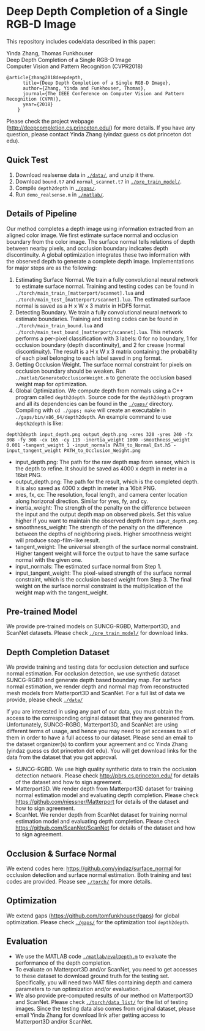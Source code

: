 # Deep Depth Completion of a Single RGB-D Image

This repository includes code/data described in this paper:

Yinda Zhang, Thomas Funkhouser  
Deep Depth Completion of a Single RGB-D Image  
Computer Vision and Pattern Recognition (CVPR2018)

	@article{zhang2018deepdepth,
		  title={Deep Depth Completion of a Single RGB-D Image},
		  author={Zhang, Yinda and Funkhouser, Thomas},
		  journal={The IEEE Conference on Computer Vision and Pattern Recognition (CVPR)},
		  year={2018}
		}

Please check the project webpage (http://deepcompletion.cs.princeton.edu/) for more details. If you have any question, please contact Yinda Zhang (yindaz guess cs dot princeton dot edu).

## Quick Test
1. Download realsense data in [`./data/`](./data), and unzip it there.
2. Download `bound.t7` and `normal_scannet.t7` in [`./pre_train_model/`](./pre_train_model).
3. Compile `depth2depth` in [`./gaps/`](./gaps).
4. Run `demo_realsense.m` in [`./matlab/`](./matlab).

## Details of Pipeline

Our method completes a depth image using information extracted from an aligned color image. We first estimate surface normal and occlusion boundary from the color image. The surface normal tells relations of depth between nearby pixels, and occlusion boundary indicates depth discontinuity. A global optimization integrates these two information with the observed depth to generate a complete depth image. Implementations for major steps are as the following:
1. Estimating Surface Normal. We train a fully convolutional neural network to estimate surface normal. Training and testing codes can be found in `./torch/main_train_[matterport/scannet].lua` and `./torch/main_test_[matterport/scannet].lua`. The estimated surface normal is saved as a H x W x 3 matrix in HDF5 format.
2. Detecting Boundary. We train a fully convolutional neural network to estimate boundaries. Training and testing codes can be found in `./torch/main_train_bound.lua` and `./torch/main_test_bound_[matterport/scannet].lua`. This network performs a per-pixel classification with 3 labels: 0 for no boundary, 1 for occlusion boundary (depth discontinuity), and 2 for crease (normal discontinuity). The result is a H x W x 3 matrix containing the probability of each pixel belonging to each label saved in png format.
3. Getting Occlusion Weight. The surface normal constraint for pixels on occlusion boundary should be weaken. Run `./matlab/GenerateOcclusionWeight.m` to generate the occlusion based weight map for optimization.
4. Global Optimization. We compute depth from normals using a C++ program called `depth2depth`. Source code for the `depth2depth` program and all its dependencies can be found in the [`./gaps/`](./gaps) directory. Compiling with `cd ./gaps; make` will create an executable in `./gaps/bin/x86_64/depth2depth`. An example command to use `depth2depth` is like:
```
depth2depth input_depth.png output_depth.png -xres 320 -yres 240 -fx 308 -fy 308 -cx 165 -cy 119 -inertia_weight 1000 -smoothness_weight 0.001 -tangent_weight 1 -input_normals PATH_to_Normal_Est.h5 -input_tangent_weight PATH_to_Occlusion_Weight.png
```
- input_depth.png: The path for the raw depth map from sensor, which is the depth to refine. It should be saved as 4000 x depth in meter in a 16bit PNG.
- output_depth.png: The path for the result, which is the completed depth. It is also saved as 4000 x depth in meter in a 16bit PNG.
- xres, fx, cx: The resolution, focal length, and camera center location along horizonal direction. Similar for yres, fy, and cy.
- inertia_weight: The strength of the penalty on the difference between the input and the output depth map on observed pixels. Set this value higher if you want to maintain the observed depth from `input_depth.png`.
- smoothness_weight: The strength of the penalty on the difference between the depths of neighboring pixels. Higher smoothness weight will produce soap-film-like result.
- tangent_weight: The universal strength of the surface normal constraint. Higher tangent weight will force the output to have the same surface normal with the given one.
- input_normals: The estimated surface normal from Step 1.
- input_tangent_weight: The pixel-wised strength of the surface normal constraint, which is the occlusion based weight from Step 3. The final weight on the surface normal constraint is the multiplication of the weight map with the tangent_weight.


## Pre-trained Model

We provide pre-trained models on SUNCG-RGBD, Matterport3D, and ScanNet datasets. Please check [`./pre_train_model/`](./pre_train_model) for download links.

## Depth Completion Dataset

We provide training and testing data for occlusion detection and surface normal estimation. For occlusion detection, we use synthetic dataset SUNCG-RGBD and generate depth based boundary map. For surface normal estimation, we render depth and normal map from reconstructed mesh models from Matterport3D and ScanNet. For a full list of data we provide, please check [`./data/`](./data)

If you are interested in using any part of our data, you must obtain the access to the corresponding original dataset that they are generated from. Unfortunately, SUNCG-RGBG, Matterport3D, and ScanNet are using different terms of usage, and hence you may need to get accesses to all of them in order to have a full access to our dataset. Please send an email to the dataset organizer(s) to confirm your agreement and cc Yinda Zhang (yindaz guess cs dot princeton dot edu). You will get download links for the data from the dataset that you got approval. 

- SUNCG-RGBD. We use high quality synthetic data to train the occlusion detection network. Please check http://pbrs.cs.princeton.edu/ for details of the dataset and how to sign agreement.
- Matterport3D. We render depth from Matterport3D dataset for training normal estimation model and evaluating depth completion. Please check https://github.com/niessner/Matterport for details of the dataset and how to sign agreement.
- ScanNet. We render depth from ScanNet dataset for training normal estimation model and evaluating depth completion. Please check https://github.com/ScanNet/ScanNet for details of the dataset and how to sign agreement.


## Occlusion & Surface Normal
We extend codes here: https://github.com/yindaz/surface_normal for occlusion detection and surface normal estimation. Both training and test codes are provided. Please see [`./torch/`](./torch) for more details.

## Optimization
We extend gaps (https://github.com/tomfunkhouser/gaps) for global optimization. Please check [`./gaps/`](./gaps) for the optimization tool `depth2depth`.

## Evaluation
- We use the MATLAB code [`./matlab/evalDepth.m`](./matlab/evalDepth.m) to evaluate the performance of the depth completion. 
- To evaluate on Matterport3D and/or ScanNet, you need to get accesses to these dataset to download ground truth for the testing set. Specifically, you will need two MAT files containing depth and camera parameters to run optimization and/or evaluation.
- We also provide pre-computed results of our method on Matterport3D and ScanNet. Please check [`./torch/data_list/`](./torch/data_list) for the list of testing images. Since the testing data also comes from original dataset, please email Yinda Zhang for download link after getting access to Matterport3D and/or ScanNet.
